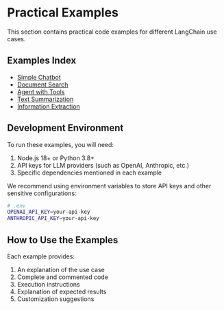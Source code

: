 # Practical Examples

This section contains practical code examples for different LangChain use cases.

## Examples Index

- [Simple Chatbot](./chatbot.md)
- [Document Search](./rag.md)
- [Agent with Tools](./agent.md)
- [Text Summarization](./summary.md)
- [Information Extraction](./extraction.md)

## Development Environment

To run these examples, you will need:

1. Node.js 18+ or Python 3.8+
2. API keys for LLM providers (such as OpenAI, Anthropic, etc.)
3. Specific dependencies mentioned in each example

We recommend using environment variables to store API keys and other sensitive configurations:

```bash
# .env
OPENAI_API_KEY=your-api-key
ANTHROPIC_API_KEY=your-api-key
```

## How to Use the Examples

Each example provides:

1. An explanation of the use case
2. Complete and commented code
3. Execution instructions
4. Explanation of expected results
5. Customization suggestions